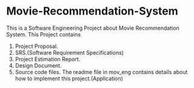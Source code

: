 # Movie-Recommendation-System

This is a Software Engineering Project about Movie Recommendation System. This Project contains
1) Project Proposal.
2) SRS.(Software Requirement Specifications)
3) Project Estimation Report.
4) Design Document.
5) Source code files.
The readme file in mov_eng contains details about how to implement this project.(Application)
